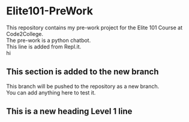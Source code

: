 # Elite101-PreWork
This repository contains my pre-work project for the Elite 101 Course at Code2College.<br/>
The pre-work is a python chatbot.<br/>
This line is added from Repl.it.<br/>
hi
## This section is added to the new branch
This branch will be pushed to the repository as a new branch.<br/>
You can add anything here to test it.

## This is a new heading Level 1 line
